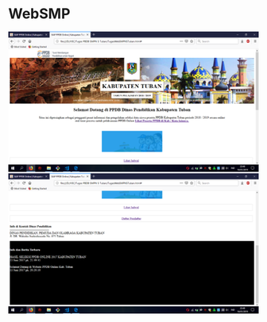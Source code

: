 # WebSMP
![alt text](https://github.com/GhufronAndriansyah/WebSMP/blob/master/Screenshot%201.png)
![alt text](https://github.com/GhufronAndriansyah/WebSMP/blob/master/Screenshot%202.png)
